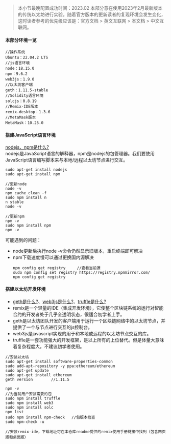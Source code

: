 > 本小节最晚配置成功时间：2023.02
> 本部分意在使用2023年2月最新版本的传统以太坊进行实验。随着官方版本的更新读者的复现环境会发生变化，这时读者参考的优先级应该是：官方文档 > 英文互联网 > 本文档 > 中文互联网。
#### 本部分环境一览  
```
//操作系统
Ubuntu：22.04.2 LTS
//js语言环境
node：18.15.0
npm：9.6.2
web3js：1.9.0
//以太坊客户端
geth：1.11.5-stable
//Solidity语言环境
solcjs：0.8.19
//Remix-IDE版本
remix-desktop：1.3.6
//MetaMask版本
MetaMask：10.25.0
```
#### 搭建JavaScript语言环境
[nodejs、npm是什么?](https://zhuanlan.zhihu.com/p/47822968)  
nodejs是JavaScript语言的解释器，npm是nodejs的包管理器。我们要使用JavaScript语言编写脚本来与本地/远程以太坊节点进行交互。
```
sudo apt-get install nodejs  
sudo apt-get install npm  

//更新node  
node -v
npm cache clean -f  
sudo npm install n  
n stable  
node -v

//更新npm  
npm -v  
sudo npm install npm     
npm -v 
```

可能遇到的问题：
- node更新后执行node -v命令仍然显示旧版本，重启终端即可解决
- npm下载速度慢可以通过更换国内源解决
    ```
    npm config get registry     //查看当前源
    sudo npm config set registry https://registry.npmmirror.com/    
    npm config get registry
    ```
#### 搭建以太坊开发环境
- [geth是什么?](https://www.jianshu.com/p/9eb600f0e0e4)、[web3js是什么?](https://web3js.readthedocs.io/en/v1.8.1/index.html)、[truffle是什么?](https://cn.bing.com/search?q=%E4%BB%80%E4%B9%88%E6%98%AFtruffle&form=QBLH&sp=-1&pq=%E4%BB%80%E4%B9%88%E6%98%AFtruffle&sc=1-10&qs=n&sk=&cvid=863BF24DB6D04E99BDEAAD76338DF27D&ghsh=0&ghacc=0&ghpl=)
- remix是一个轻量的IDE（集成开发环境），它使整个区块链系统的运行对智能合约的开发者处于几乎全透明状态，很适合初学者上手。
- geth是以太坊团队开发的客户端用于运行一个区块链网络中的以太坊节点，并提供了一个与节点进行交互的js控制台。
- web3js是javascript实现的用于和本地或远程的以太坊节点交互的库。  
- truffle是一套功能强大的开发框架，是以上所有的上位替代。但是体量大意味着复杂程度大，不建议初学者使用。  
```
//安装以太坊
sudo apt-get install software-properties-common
sudo add-apt-repository -y ppa:ethereum/ethereum
sudo apt-get update
sudo apt-get install ethereum
geth version        //1.11.5

npm -v
//为当前用户安装需要的包
sudo npm install truffle
sudo npm install web3
sudo npm install solc
npm list
sudo npm install npm-check   //包版本检查
sudo npm-check -u

//安装remix-ide，下载地址可在本仓库readme提供的remix使用手册链接中找到（包含网页版和桌面版）
```